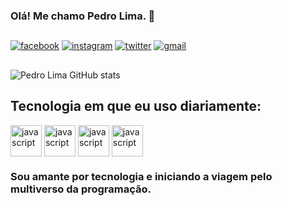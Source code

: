 ### Olá! Me chamo Pedro Lima. :vulcan_salute:
##

[![facebook](https://img.shields.io/badge/Facebook-1877F2?style=for-the-badge&logo=facebook&logoColor=white)](https://www.facebook.com/profile.php?id=100046709631074)
[![instagram](https://img.shields.io/badge/Instagram-E4405F?style=for-the-badge&logo=instagram&logoColor=white
	)](https://www.instagram.com/pedropdin/)
[![twitter](https://img.shields.io/badge/Twitter-1DA1F2?style=for-the-badge&logo=twitter&logoColor=white)](https://twitter.com/PedroPdin)
[![gmail](https://img.shields.io/badge/Gmail-D14836?style=for-the-badge&logo=gmail&logoColor=white)](pedro.oficial1969@gmail.com)

##

![Pedro Lima GitHub stats](https://github-readme-stats.vercel.app/api?username=PedroPDIN&show_icons=true&theme=dark)

##

## Tecnologia em que eu uso diariamente:
<div style = 'display: inline_block'>
 <img align='center' heidth=50px width=50px alt='javascript' src='https://cdn.jsdelivr.net/gh/devicons/devicon/icons/javascript/javascript-original.svg'/>
<img align='center' heidth=50px width=50px alt='javascript' src='https://cdn.jsdelivr.net/gh/devicons/devicon/icons/html5/html5-original.svg'/>
<img align='center' heidth=50px width=50px alt='javascript' src='https://cdn.jsdelivr.net/gh/devicons/devicon/icons/css3/css3-original.svg'/>
<img align='center' heidth=50px width=50px alt='javascript' src='https://cdn.jsdelivr.net/gh/devicons/devicon/icons/markdown/markdown-original.svg'/>
</div>

### Sou amante por tecnologia e iniciando a viagem pelo multiverso da programação.
